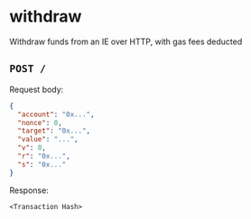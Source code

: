 # withdraw
Withdraw funds from an IE over HTTP, with gas fees deducted

## `POST /`

Request body:

```json
{
  "account": "0x...",
  "nonce": 0,
  "target": "0x...",
  "value": "...",
  "v": 0,
  "r": "0x...",
  "s": "0x..."
}
```

Response:

```
<Transaction Hash>
```
